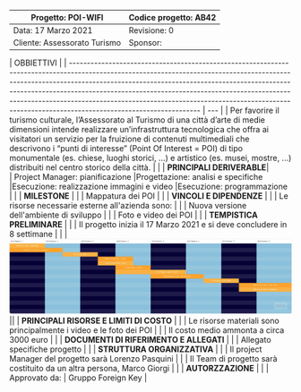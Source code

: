| Progetto: POI-WIFI           | Codice progetto: AB42 |
| ---------------------------- | --------------------- |
| Data: 17 Marzo 2021          | Revisione: 0          |
| Cliente: Assessorato Turismo | Sponsor:              |

| OBBIETTIVI                                                                                                                                                                                                                                                                                                                                                                                                                                 |
| ------------------------------------------------------------------------------------------------------------------------------------------------------------------------------------------------------------------------------------------------------------------------------------------------------------------------------------------------------------------------------------------------------------------------------------------ | --- |
| Per favorire il turismo culturale, l’Assessorato al Turismo di una città d’arte di medie dimensioni intende realizzare un’infrastruttura tecnologica che offra ai visitatori un servizio per la fruizione di contenuti multimediali che descrivono i “punti di interesse” (Point Of Interest = POI) di tipo monumentale (es. chiese, luoghi storici, ...) e artistico (es. musei, mostre, ...) distribuiti nel centro storico della città. |     |
| **PRINCIPALI DERIVERABLE**|                                                                                                              
| Project Manager: pianificazione
|Progettazione: analisi e specifiche 
|Esecuzione: realizzazione immagini e video 
|Esecuzione: programmazione | |
| **MILESTONE** | |
| Mappatura dei POI | |
| **VINCOLI E DIPENDENZE** | |
| Le risorse necessarie esterne all'azienda sono: | |
| Nuova versione dell'ambiente di sviluppo | |
| Foto e video dei POI | |
| **TEMPISTICA PRELIMINARE** | |
| Il progetto inizia il 17 Marzo 2021 e si deve concludere in 8 settimane | |
| ![Gantt](https://raw.githubusercontent.com/Foreign-Key/POI-WiFi/main/Gantt.png)||
| **PRINCIPALI RISORSE E LIMITI DI COSTO** | |
| Le risorse materiali sono principalmente i video e le foto dei POI | |
| Il costo medio ammonta a circa 3000 euro | |
| **DOCUMENTI DI RIFERIMENTO E ALLEGATI** | |
| Allegato specifiche progetto | |
| **STRUTTURA ORGANIZZATIVA** | |
| Il project Manager del progetto sarà Lorenzo Pasquini | |
| Il Team di progetto sarà costituito da un altra persona, Marco Giorgi | |
| **AUTORZZAZIONE** | |
| Approvato da: | Gruppo Foreign Key |
